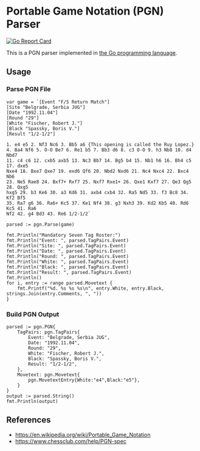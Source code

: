 # Portable Game Notation (PGN) Parser

[![Go Report Card](https://goreportcard.com/badge/github.com/miketmoore/pgn)](https://goreportcard.com/report/github.com/miketmoore/pgn)

This is a PGN parser implemented in [the Go programming language](https://golang.org/).

## Usage

### Parse PGN File

```
var game = `[Event "F/S Return Match"]
[Site "Belgrade, Serbia JUG"]
[Date "1992.11.04"]
[Round "29"]
[White "Fischer, Robert J."]
[Black "Spassky, Boris V."]
[Result "1/2-1/2"]

1. e4 e5 2. Nf3 Nc6 3. Bb5 a6 {This opening is called the Ruy Lopez.}
4. Ba4 Nf6 5. O-O Be7 6. Re1 b5 7. Bb3 d6 8. c3 O-O 9. h3 Nb8 10. d4 Nbd7
11. c4 c6 12. cxb5 axb5 13. Nc3 Bb7 14. Bg5 b4 15. Nb1 h6 16. Bh4 c5 17. dxe5
Nxe4 18. Bxe7 Qxe7 19. exd6 Qf6 20. Nbd2 Nxd6 21. Nc4 Nxc4 22. Bxc4 Nb6
23. Ne5 Rae8 24. Bxf7+ Rxf7 25. Nxf7 Rxe1+ 26. Qxe1 Kxf7 27. Qe3 Qg5 28. Qxg5
hxg5 29. b3 Ke6 30. a3 Kd6 31. axb4 cxb4 32. Ra5 Nd5 33. f3 Bc8 34. Kf2 Bf5
35. Ra7 g6 36. Ra6+ Kc5 37. Ke1 Nf4 38. g3 Nxh3 39. Kd2 Kb5 40. Rd6 Kc5 41. Ra6
Nf2 42. g4 Bd3 43. Re6 1/2-1/2`

parsed := pgn.Parse(game)

fmt.Println("Mandatory Seven Tag Roster:")
fmt.Println("Event: ", parsed.TagPairs.Event)
fmt.Println("Site: ", parsed.TagPairs.Event)
fmt.Println("Date: ", parsed.TagPairs.Event)
fmt.Println("Round: ", parsed.TagPairs.Event)
fmt.Println("White: ", parsed.TagPairs.Event)
fmt.Println("Black: ", parsed.TagPairs.Event)
fmt.Println("Result: ", parsed.TagPairs.Event)
fmt.Println()
for i, entry := range parsed.Movetext {
    fmt.Printf("%d. %s %s %s\n", entry.White, entry.Black, strings.Join(entry.Comments, ", "))
}
```

### Build PGN Output

```
parsed := pgn.PGN{
    TagPairs: pgn.TagPairs{
        Event: "Belgrade, Serbia JUG",
        Date: "1992.11.04",
        Round: "29",
        White: "Fischer, Robert J.",
        Black: "Spassky, Boris V.",
        Result: "1/2-1/2",
    },
    Movetext: pgn.Movetext{
        pgn.MovetextEntry{White:"e4",Black:"e5"},
    }
}
output := parsed.String()
fmt.Println(output)
```

## References

- https://en.wikipedia.org/wiki/Portable_Game_Notation
- https://www.chessclub.com/help/PGN-spec
